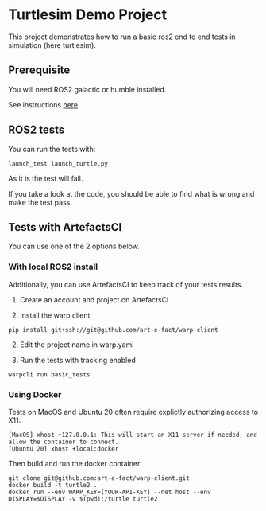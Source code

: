 # Turtlesim Demo Project

This project demonstrates how to run a basic ros2 end to end tests in simulation (here turtlesim).

## Prerequisite

You will need ROS2 galactic or humble installed.

See instructions [here](https://docs.ros.org/en/humble/Installation.html)

## ROS2 tests

You can run the tests with:

```
launch_test launch_turtle.py
```

As it is the test will fail.

If you take a look at the code, you should be able to find what is wrong and make the test pass.


## Tests with ArtefactsCI


You can use one of the 2 options below.

### With local ROS2 install

Additionally, you can use ArtefactsCI to keep track of your tests results.

1. Create an account and project on ArtefactsCI

2. Install the warp client

```
pip install git+ssh://git@github.com/art-e-fact/warp-client
```

2. Edit the project name in warp.yaml

3. Run the tests with tracking enabled

```
warpcli run basic_tests
```

### Using Docker


Tests on MacOS and Ubuntu 20 often require explictly authorizing access to X11:

    [MacOS] xhost +127.0.0.1: This will start an X11 server if needed, and allow the container to connect.
    [Ubuntu 20] xhost +local:docker

Then build and run the docker container:

```
git clone git@github.com:art-e-fact/warp-client.git
docker build -t turtle2 .
docker run --env WARP_KEY=[YOUR-API-KEY] --net host --env DISPLAY=$DISPLAY -v $(pwd):/turtle turtle2
```
